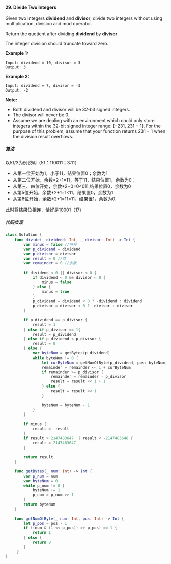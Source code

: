 #### 29. Divide Two Integers<br>
Given two integers **dividend** and **divisor**, divide two integers without using multiplication, division and mod operator.

Return the quotient after dividing **dividend** by **divisor**.

The integer division should truncate toward zero.

**Example 1:**

```
Input: dividend = 10, divisor = 3
Output: 3
```

**Example 2:**

```
Input: dividend = 7, divisor = -3
Output: -2
```

**Note:**

* Both dividend and divisor will be 32-bit signed integers.<br>
* The divisor will never be 0.<br>
* Assume we are dealing with an environment which could only store integers within the 32-bit signed integer range: [−231,  231 − 1]. For the purpose of this problem, assume that your function returns 231 − 1 when the division result overflows.<br>

##### 算法<br>
以51/3为例说明（51：110011；3:11）

* 从第一位开始为1，小于11，结果位置0；余数为1
* 从第二位开始，余数*2+1=11，等于11，结果位置1，余数为0；
* 从第三、四位开始，余数*2+0=0<011,结果位置0，余数为0
* 从第5位开始，余数*2+1=1<11，结果置0，余数为1
* 从第6位开始，余数*2+1=11=11，结果置1，余数为0.

此时将结果位相连，恰好是10001（17）

##### 代码实现<br>
```Swift
class Solution {
    func divide(_ dividend: Int, _ divisor: Int) -> Int {
        var minus = false //符号
        var p_dividend = dividend
        var p_divisor = divisor
        var result = 0 //商
        var remainder = 0 //余数
        
        if dividend < 0 || divisor < 0 {
            if dividend < 0 && divisor < 0 {
                minus = false
            } else {
                minus = true
            }
            p_dividend = dividend < 0 ? -dividend : dividend
            p_divisor = divisor < 0 ? -divisor : divisor
        }
        
        if p_dividend == p_divisor {
            result = 1
        } else if p_divisor == 1{
            result = p_dividend
        } else if p_dividend < p_divisor {
            result = 0
        } else {
            var byteNum = getBytes(p_dividend)
            while byteNum != 0 {
                let curByteNum = getNumOfByte(p_dividend, pos: byteNum)
                remainder = remainder << 1 + curByteNum
                if remainder >= p_divisor {
                    remainder = remainder - p_divisor
                    result = result << 1 + 1
                } else {
                    result = result << 1
                }
                
                byteNum = byteNum - 1
            }
        }
        
        if minus {
            result = -result
        }
        if result > 2147483647 || result < -2147483648 {
            result = 2147483647
        }
        
        return result
    }
    
    func getBytes(_ num: Int) -> Int {
        var p_num = num
        var byteNum = 0
        while p_num != 0 {
            byteNum += 1
            p_num = p_num >> 1
        }
        return byteNum
    }
    
    func getNumOfByte(_ num: Int, pos: Int) -> Int {
        let p_pos = pos - 1
        if ((num & (1 << p_pos)) >> p_pos) == 1 {
            return 1
        } else {
            return 0
        }
     }
}
```
